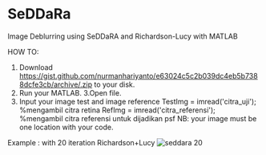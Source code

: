 # SeDDaRa
Image Deblurring using SeDDaRA and Richardson-Lucy with MATLAB


HOW TO:
1. Download https://gist.github.com/nurmanhariyanto/e63024c5c2b039dc4eb5b7388dcfe3cb/archive/.zip to your disk.
2. Run your MATLAB.
3.Open file. 
4. Input your image test and image reference
 TestImg = imread('citra_uji'); %mengambil citra retina
RefImg = imread('citra_referensi'); %mengambil citra referensi untuk dijadikan psf
NB: your image must be one location with your code.

Example : with 20 iteration Richardson+Lucy
![seddara 20](https://user-images.githubusercontent.com/18458955/35786301-e983eac4-0a58-11e8-8516-9bded527b0cc.jpg)
